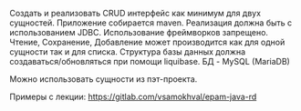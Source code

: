 Создать и реализовать CRUD интерфейс как минимум для двух сущностей.
Приложение собирается maven.
Реализация должна быть с использованием JDBC.
Использование фреймворков запрещено.
Чтение, Сохранение, Добавление может производится как для одной сущности так и для списка.
Структура базы данных должна создаваться/обновляться при помощи liquibase.
БД - MySQL (MariaDB)

Можно использовать сущности из пэт-проекта.

Примеры с лекции:
https://gitlab.com/vsamokhval/epam-java-rd